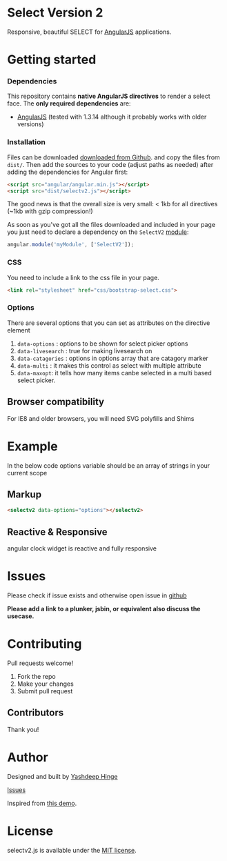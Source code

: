 
# Select Version 2

Responsive, beautiful SELECT for [AngularJS](http://angularjs.org) applications.


# Getting started

### Dependencies

This repository contains **native AngularJS directives** to render a select face. The **only required dependencies** are: 

*   [AngularJS](http://angularjs.org) (tested with 1.3.14 although it probably works with older versions)

### Installation

Files can be downloaded [downloaded from Github](https://github.com/yashdeeph709/selectv2).
and copy the files from `dist/`. Then add the sources to your code (adjust paths as needed) after 
adding the dependencies for Angular first:

```html
<script src="angular/angular.min.js"></script>
<script src="dist/selectv2.js"></script>
```

The good news is that the overall size is very small: &lt; 1kb for all directives (~1kb with gzip compression!)


As soon as you've got all the files downloaded and included in your page you just need to declare a dependency on the `SelectV2` [module](http://docs.angularjs.org/guide/module):   

```javascript
angular.module('myModule', ['SelectV2']);
```

### CSS

You need to include a link to the css file in your page.

```html
<link rel="stylesheet" href="css/bootstrap-select.css">
```

### Options

There are several options that you can set as attributes on the directive element

1.  `data-options` : options to be shown for select picker options
2.  `data-livesearch` : true for making livesearch on
3.  `data-catagories` : options in options array that are catagory marker
4.  `data-multi` : it makes this control as select with multiple attribute
5.  `data-maxopt`: it tells how many items canbe selected in a multi based select picker.

## Browser compatibility

For IE8 and older browsers, you will need SVG polyfills and Shims


# Example
In the below code options variable should be an array of strings in your current scope
## Markup

```html
<selectv2 data-options="options"></selectv2>
```

## Reactive & Responsive

angular clock widget is reactive and fully responsive


# Issues
 
Please check if issue exists and otherwise open issue in [github](https://github.com/yashdeeph709/selectv2/issues?state=open)

**Please add a link to a plunker, jsbin, or equivalent also discuss the usecase.** 

# Contributing
 
Pull requests welcome!

1. Fork the repo
2. Make your changes
3. Submit pull request

## Contributors
Thank you!

# Author

Designed and built by [Yashdeep Hinge](https://github.com/jtblin)

[Issues](https://github.com/yashdeeph709/selectv2/issues?state=open)

Inspired from [this demo](http://silviomoreto.github.io/bootstrap-select/).

# License

selectv2.js is available under the [MIT license](http://opensource.org/licenses/MIT).
